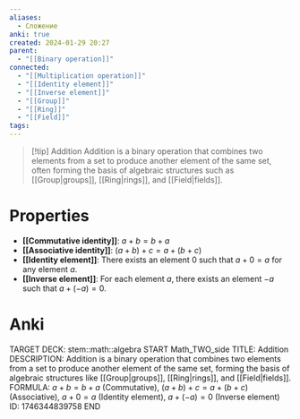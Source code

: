 ```yaml
---
aliases:
  - Сложение
anki: true
created: 2024-01-29 20:27
parent:
  - "[[Binary operation]]"
connected:
  - "[[Multiplication operation]]"
  - "[[Identity element]]"
  - "[[Inverse element]]"
  - "[[Group]]"
  - "[[Ring]]"
  - "[[Field]]"
tags: 
---
```


> [!tip] Addition
Addition is a binary operation that combines two elements from a set to produce another element of the same set, often forming the basis of algebraic structures such as [[Group|groups]], [[Ring|rings]], and [[Field|fields]].

# Properties
- **[[Commutative identity]]**: $a + b = b + a$
- **[[Associative identity]]**: $(a + b) + c = a + (b + c)$
- **[[Identity element]]**: There exists an element $0$ such that $a + 0 = a$ for any element $a$.
- **[[Inverse element]]**: For each element $a$, there exists an element $-a$ such that $a + (-a) = 0$.

# Anki
TARGET DECK: stem::math::algebra
START
Math_TWO_side
TITLE: Addition
DESCRIPTION: Addition is a binary operation that combines two elements from a set to produce another element of the same set, forming the basis of algebraic structures like [[Group|groups]], [[Ring|rings]], and [[Field|fields]].
FORMULA: 
$a + b = b + a$ (Commutative), 
$(a + b) + c = a + (b + c)$ (Associative), 
$a + 0 = a$ (Identity element),
$a + (-a) = 0$ (Inverse element)
ID: 1746344839758
END














